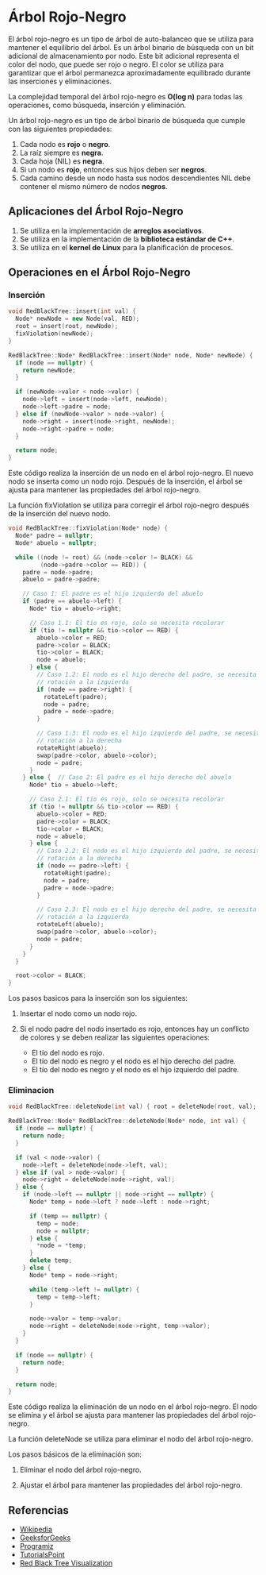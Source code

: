 # Árbol Rojo-Negro

El árbol rojo-negro es un tipo de árbol de auto-balanceo que se utiliza para mantener el equilibrio del árbol.
Es un árbol binario de búsqueda con un bit adicional de almacenamiento por nodo. Este bit adicional representa el color del nodo,
que puede ser rojo o negro. El color se utiliza para garantizar que el árbol permanezca aproximadamente equilibrado durante las inserciones y eliminaciones.

La complejidad temporal del árbol rojo-negro es **O(log n)** para todas las operaciones, como búsqueda, inserción y eliminación.

Un árbol rojo-negro es un tipo de árbol binario de búsqueda que cumple con las siguientes propiedades:

1. Cada nodo es **rojo** o **negro**.
2. La raíz siempre es **negra**.
3. Cada hoja (NIL) es **negra**.
4. Si un nodo es **rojo**, entonces sus hijos deben ser **negros**.
5. Cada camino desde un nodo hasta sus nodos descendientes NIL debe contener el mismo número de nodos **negros**.

## Aplicaciones del Árbol Rojo-Negro

1. Se utiliza en la implementación de **arreglos asociativos**.
2. Se utiliza en la implementación de la **biblioteca estándar de C++**.
3. Se utiliza en el **kernel de Linux** para la planificación de procesos.

## Operaciones en el Árbol Rojo-Negro

### Inserción

```cpp
void RedBlackTree::insert(int val) {
  Node* newNode = new Node(val, RED);
  root = insert(root, newNode);
  fixViolation(newNode);
}

RedBlackTree::Node* RedBlackTree::insert(Node* node, Node* newNode) {
  if (node == nullptr) {
    return newNode;
  }

  if (newNode->valor < node->valor) {
    node->left = insert(node->left, newNode);
    node->left->padre = node;
  } else if (newNode->valor > node->valor) {
    node->right = insert(node->right, newNode);
    node->right->padre = node;
  }

  return node;
}
```

Este código realiza la inserción de un nodo en el árbol rojo-negro. El nuevo nodo se inserta como un nodo rojo. Después de la inserción, el árbol se ajusta para mantener las propiedades del árbol rojo-negro.

La función fixViolation se utiliza para corregir el árbol rojo-negro después de la inserción del nuevo nodo.

```cpp
void RedBlackTree::fixViolation(Node* node) {
  Node* padre = nullptr;
  Node* abuelo = nullptr;

  while ((node != root) && (node->color != BLACK) &&
         (node->padre->color == RED)) {
    padre = node->padre;
    abuelo = padre->padre;

    // Caso 1: El padre es el hijo izquierdo del abuelo
    if (padre == abuelo->left) {
      Node* tio = abuelo->right;

      // Caso 1.1: El tío es rojo, solo se necesita recolorar
      if (tio != nullptr && tio->color == RED) {
        abuelo->color = RED;
        padre->color = BLACK;
        tio->color = BLACK;
        node = abuelo;
      } else {
        // Caso 1.2: El nodo es el hijo derecho del padre, se necesita una
        // rotación a la izquierda
        if (node == padre->right) {
          rotateLeft(padre);
          node = padre;
          padre = node->padre;
        }

        // Caso 1.3: El nodo es el hijo izquierdo del padre, se necesita una
        // rotación a la derecha
        rotateRight(abuelo);
        swap(padre->color, abuelo->color);
        node = padre;
      }
    } else {  // Caso 2: El padre es el hijo derecho del abuelo
      Node* tio = abuelo->left;

      // Caso 2.1: El tío es rojo, solo se necesita recolorar
      if (tio != nullptr && tio->color == RED) {
        abuelo->color = RED;
        padre->color = BLACK;
        tio->color = BLACK;
        node = abuelo;
      } else {
        // Caso 2.2: El nodo es el hijo izquierdo del padre, se necesita una
        // rotación a la derecha
        if (node == padre->left) {
          rotateRight(padre);
          node = padre;
          padre = node->padre;
        }

        // Caso 2.3: El nodo es el hijo derecho del padre, se necesita una
        // rotación a la izquierda
        rotateLeft(abuelo);
        swap(padre->color, abuelo->color);
        node = padre;
      }
    }
  }

  root->color = BLACK;
}
```

Los pasos basicos para la inserción son los siguientes:

1. Insertar el nodo como un nodo rojo.

2. Si el nodo padre del nodo insertado es rojo, entonces hay un conflicto de colores y se deben realizar las siguientes operaciones:

   - El tío del nodo es rojo.
   - El tío del nodo es negro y el nodo es el hijo derecho del padre.
   - El tío del nodo es negro y el nodo es el hijo izquierdo del padre.

### Eliminacion

```cpp
void RedBlackTree::deleteNode(int val) { root = deleteNode(root, val); }

RedBlackTree::Node* RedBlackTree::deleteNode(Node* node, int val) {
  if (node == nullptr) {
    return node;
  }

  if (val < node->valor) {
    node->left = deleteNode(node->left, val);
  } else if (val > node->valor) {
    node->right = deleteNode(node->right, val);
  } else {
    if (node->left == nullptr || node->right == nullptr) {
      Node* temp = node->left ? node->left : node->right;

      if (temp == nullptr) {
        temp = node;
        node = nullptr;
      } else {
        *node = *temp;
      }
      delete temp;
    } else {
      Node* temp = node->right;

      while (temp->left != nullptr) {
        temp = temp->left;
      }

      node->valor = temp->valor;
      node->right = deleteNode(node->right, temp->valor);
    }
  }

  if (node == nullptr) {
    return node;
  }

  return node;
}
```

Este código realiza la eliminación de un nodo en el árbol rojo-negro. El nodo se elimina y el árbol se ajusta para mantener las propiedades del árbol rojo-negro.

La función deleteNode se utiliza para eliminar el nodo del árbol rojo-negro.

Los pasos básicos de la eliminación son:

1. Eliminar el nodo del árbol rojo-negro.

2. Ajustar el árbol para mantener las propiedades del árbol rojo-negro.

## Referencias

- [Wikipedia](https://en.wikipedia.org/wiki/Red%E2%80%93black_tree)
- [GeeksforGeeks](https://www.geeksforgeeks.org/red-black-tree-set-1-introduction-2/)
- [Programiz](https://www.programiz.com/dsa/red-black-tree)
- [TutorialsPoint](https://www.tutorialspoint.com/data_structures_algorithms/red_black_tree_algorithm.htm)
- [Red Black Tree Visualization](https://www.cs.usfca.edu/~galles/visualization/RedBlack.html)
